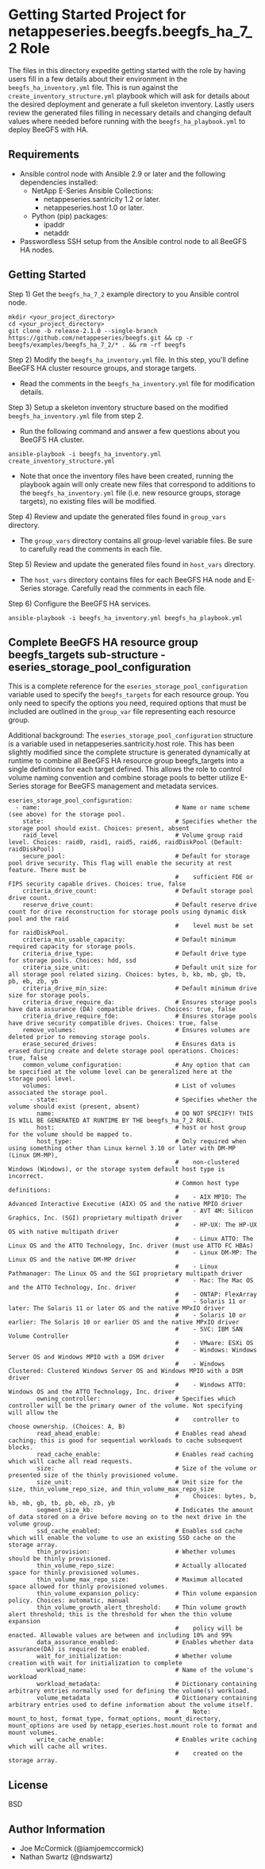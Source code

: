 Getting Started Project for netappeseries.beegfs.beegfs_ha_7_2 Role 
=========================================================
The files in this directory expedite getting started with the role by having users fill in a few details about their 
environment in the `beegfs_ha_inventory.yml` file. This is run against the `create_inventory_structure.yml` playbook 
which will ask for details about the desired deployment and generate a full skeleton inventory. Lastly users review the 
generated files filling in necessary details and changing default values where needed before running with the 
`beegfs_ha_playbook.yml` to deploy BeeGFS with HA.

Requirements
------------
- Ansible control node with Ansible 2.9 or later and the following dependencies installed:
  - NetApp E-Series Ansible Collections:
    - netappeseries.santricity 1.2 or later.
    - netappeseries.host 1.0 or later.
  - Python (pip) packages:
    - ipaddr
    - netaddr
- Passwordless SSH setup from the Ansible control node to all BeeGFS HA nodes.

Getting Started
---------------
Step 1) Get the `beegfs_ha_7_2` example directory to you Ansible control node.

    mkdir <your_project_directory>
    cd <your_project_directory>
    git clone -b release-2.1.0 --single-branch https://github.com/netappeseries/beegfs.git && cp -r beegfs/examples/beegfs_ha_7_2/* . && rm -rf beegfs

Step 2) Modify the `beegfs_ha_inventory.yml` file. In this step, you'll define BeeGFS HA cluster resource groups, and 
storage targets.
- Read the comments in the `beegfs_ha_inventory.yml` file for modification details.

Step 3) Setup a skeleton inventory structure based on the modified `beegfs_ha_inventory.yml` file from step 2.
- Run the following command and answer a few questions about you BeeGFS HA cluster. 
```
ansible-playbook -i beegfs_ha_inventory.yml create_inventory_structure.yml
```
- Note that once the inventory files have been created, running the playbook again will only create new files that 
  correspond to additions to the `beegfs_ha_inventory.yml` file (i.e. new resource groups, storage targets), no existing 
  files will be modified.

Step 4) Review and update the generated files found in `group_vars` directory.
* The `group_vars` directory contains all group-level variable files. Be sure to carefully read the comments in each file.

Step 5) Review and update the generated files found in `host_vars` directory.
* The `host_vars` directory contains files for each BeeGFS HA node and E-Series storage. Carefully read the comments 
  in each file.

Step 6) Configure the BeeGFS HA services.
```
ansible-playbook -i beegfs_ha_inventory.yml beegfs_ha_playbook.yml
```

Complete BeeGFS HA resource group beegfs_targets sub-structure - eseries_storage_pool_configuration
---------------------------------------------------------------------------------------------------
This is a complete reference for the `eseries_storage_pool_configuration` variable used to specify the `beegfs_targets` 
for each resource group. You only need to specify the options you need, required options that must be included are 
outlined in the `group_var` file representing each resource group.

Additional background: The `eseries_storage_pool_configuration` structure is a variable used in 
netappeseries.santricity.host role. This has been slightly modified since the complete structure is generated 
dynamically at runtime to combine all BeeGFS HA resource group beegfs_targets into a single definitions for each target 
defined. This allows the role to control volume naming convention and combine storage pools to better utilize E-Series 
storage for BeeGFS management and metadata services.

    eseries_storage_pool_configuration:
      - name:                                      # Name or name scheme (see above) for the storage pool.
        state:                                     # Specifies whether the storage pool should exist. Choices: present, absent
        raid_level                                 # Volume group raid level. Choices: raid0, raid1, raid5, raid6, raidDiskPool (Default: raidDiskPool)
        secure_pool:                               # Default for storage pool drive security. This flag will enable the security at rest feature. There must be
                                                   #    sufficient FDE or FIPS security capable drives. Choices: true, false
        criteria_drive_count:                      # Default storage pool drive count.
        reserve_drive_count:                       # Default reserve drive count for drive reconstruction for storage pools using dynamic disk pool and the raid
                                                   #    level must be set for raidDiskPool.
        criteria_min_usable_capacity:              # Default minimum required capacity for storage pools.
        criteria_drive_type:                       # Default drive type for storage pools. Choices: hdd, ssd
        criteria_size_unit:                        # Default unit size for all storage pool related sizing. Choices: bytes, b, kb, mb, gb, tb, pb, eb, zb, yb
        criteria_drive_min_size:                   # Default minimum drive size for storage pools.
        criteria_drive_require_da:                 # Ensures storage pools have data assurance (DA) compatible drives. Choices: true, false
        criteria_drive_require_fde:                # Ensures storage pools have drive security compatible drives. Choices: true, false
        remove_volumes:                            # Ensures volumes are deleted prior to removing storage pools.
        erase_secured_drives:                      # Ensures data is erased during create and delete storage pool operations. Choices: true, false
        common_volume_configuration:               # Any option that can be specified at the volume level can be generalized here at the storage pool level.
        volumes:                                   # List of volumes associated the storage pool.
          - state:                                 # Specifies whether the volume should exist (present, absent)
            name:                                  # DO NOT SPECIFY! THIS IS WILL BE GENERATED AT RUNTIME BY THE beegfs_ha_7_2 ROLE.
            host:                                  # host or host group for the volume should be mapped to.
            host_type:                             # Only required when using something other than Linux kernel 3.10 or later with DM-MP (Linux DM-MP),
                                                   #    non-clustered Windows (Windows), or the storage system default host type is incorrect.
                                                   # Common host type definitions:
                                                   #    - AIX MPIO: The Advanced Interactive Executive (AIX) OS and the native MPIO driver
                                                   #    - AVT 4M: Silicon Graphics, Inc. (SGI) proprietary multipath driver
                                                   #    - HP-UX: The HP-UX OS with native multipath driver
                                                   #    - Linux ATTO: The Linux OS and the ATTO Technology, Inc. driver (must use ATTO FC HBAs)
                                                   #    - Linux DM-MP: The Linux OS and the native DM-MP driver
                                                   #    - Linux Pathmanager: The Linux OS and the SGI proprietary multipath driver
                                                   #    - Mac: The Mac OS and the ATTO Technology, Inc. driver
                                                   #    - ONTAP: FlexArray
                                                   #    - Solaris 11 or later: The Solaris 11 or later OS and the native MPxIO driver
                                                   #    - Solaris 10 or earlier: The Solaris 10 or earlier OS and the native MPxIO driver
                                                   #    - SVC: IBM SAN Volume Controller
                                                   #    - VMware: ESXi OS
                                                   #    - Windows: Windows Server OS and Windows MPIO with a DSM driver
                                                   #    - Windows Clustered: Clustered Windows Server OS and Windows MPIO with a DSM driver
                                                   #    - Windows ATTO: Windows OS and the ATTO Technology, Inc. driver
            owning_controller:                     # Specifies which controller will be the primary owner of the volume. Not specifying will allow the
                                                   #    controller to choose ownership. (Choices: A, B)
            read_ahead_enable:                     # Enables read ahead caching; this is good for sequential workloads to cache subsequent blocks.
            read_cache_enable:                     # Enables read caching which will cache all read requests.
            size:                                  # Size of the volume or presented size of the thinly provisioned volume.
            size_unit:                             # Unit size for the size, thin_volume_repo_size, and thin_volume_max_repo_size
                                                   #    Choices: bytes, b, kb, mb, gb, tb, pb, eb, zb, yb
            segment_size_kb:                       # Indicates the amount of data stored on a drive before moving on to the next drive in the volume group.
            ssd_cache_enabled:                     # Enables ssd cache which will enable the volume to use an existing SSD cache on the storage array.
            thin_provision:                        # Whether volumes should be thinly provisioned.
            thin_volume_repo_size:                 # Actually allocated space for thinly provisioned volumes.
            thin_volume_max_repo_size:             # Maximum allocated space allowed for thinly provisioned volumes.
            thin_volume_expansion_policy:          # Thin volume expansion policy. Choices: automatic, manual
            thin_volume_growth_alert_threshold:    # Thin volume growth alert threshold; this is the threshold for when the thin volume expansion
                                                   #    policy will be enacted. Allowable values are between and including 10% and 99%
            data_assurance_enabled:                # Enables whether data assurance(DA) is required to be enabled.
            wait_for_initialization:               # Whether volume creation with wait for initialization to complete
            workload_name:                         # Name of the volume's workload
            workload_metadata:                     # Dictionary containing arbitrary entries normally used for defining the volume(s) workload.
            volume_metadata                        # Dictionary containing arbitrary entries used to define information about the volume itself.
                                                   #    Note: mount_to_host, format_type, format_options, mount_directory, mount_options are used by netapp_eseries.host.mount role to format and mount volumes.
            write_cache_enable:                    # Enables write caching which will cache all writes.
                                                   #    created on the storage array.
License
-------
BSD

Author Information
------------------
- Joe McCormick (@iamjoemccormick)
- Nathan Swartz (@ndswartz)
